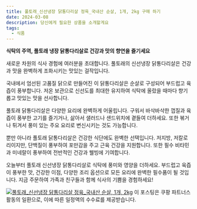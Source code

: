 ```yaml
---
title: 풀토래_신선냉장 닭통다리살 정육_국내산 순살, 1개, 2kg 구매 하기
date: 2024-03-08
description: 당신에게 필요한 상품을 소개할게요
tags:
  - 식품
---
```

**식탁의 주역, 풀토래 냉장 닭통다리살로 건강과 맛의 향연을 즐기세요**

새로운 차원의 식사 경험에 여러분을 초대합니다. 풀토래의 신선냉장 닭통다리살은 건강과 맛을 완벽하게 조화시키는 맛있는 걸작입니다.

국내에서 엄선된 고품질 닭으로 만들어진 이 닭통다리살은 순살로 구성되어 부드럽고 육즙이 풍부합니다. 저온 보관으로 신선도를 최대한 유지하여 식탁에 올랐을 때마다 향기롭고 맛있는 맛을 선사합니다.

풀토래 닭통다리살은 다양한 요리에 완벽하게 어울립니다. 구워서 바삭바삭한 껍질과 육즙이 풍부한 고기를 즐기거나, 삶아서 샐러드나 샌드위치에 곁들여 더하세요. 또한 볶거나 튀겨서 풍미 있는 주요 요리로 변신시키는 것도 가능합니다.

뿐만 아니라 풀토래 닭통다리살은 건강한 식단에도 완벽한 선택입니다. 저지방, 저칼로리이지만, 단백질이 풍부하여 포만감을 주고 근육 건강을 지원합니다. 또한 필수 비타민과 미네랄이 풍부하여 전반적인 건강과 웰빙에 기여합니다.

오늘부터 풀토래 신선냉장 닭통다리살로 식탁에 풍미와 영양을 더하세요. 부드럽고 육즙이 풍부한 맛, 건강한 이점, 다양한 조리 옵션으로 모든 요리에 완벽한 필수품이 될 것입니다. 지금 주문하여 가족과 친구들과 함께 식사의 기쁨을 경험하세요!


[![풀토래_신선냉장 닭통다리살 정육_국내산 순살, 1개, 2kg](https://i.imgur.com/81F7uro.png#center)](https://link.coupang.com/re/AFFSDP?lptag=AF5033054&pageKey=1160567801&itemId=2137158649&vendorItemId=73868008471&traceid=V0-153-6389c68f190c6625&clickBeacon=JyNlPhr--NoilYtCJ5yj-oYeoa4kjRxaPo15HqWDI4Y7ckJ-SwVGL7aNjCY2_ADLVWyiBv6PsvgSpjwsp-HYoSMM3DtTOMRNiF_PzUF5t8AXVsINg7no0WVwNMwrTYZSaITyWz3VnmC7Duw5aI5vpQxsqcyhFmUFsJPCFsldYolukgjyRqqFsAO1q-Vo0JLUECq746Hv7BFyb93mnToGGWA-nUbqy6z_xsPW0W9WMUXLzxPsr-Tt9A4Uwa_OpRi0Ih-t00dxMgJyB6Kl6azLvtcBIcU9CnzgR0XWoWKi76DZ4kgFSNFk5zm1n-q_6jLrSzyES48FdQv2o5DDIBcnZNIrF6UB9PlRp1mmeif-AeU8mP28rlRyo8WZ0V-b6YmiRNTbcjkae_jxhi80yHw2VEBn9FN_Rm-b4CKJ9scX8o-vjwYKRo_D0uY7VoiHSLkBPIRxjK2Eyvj2IGTg-MHpCdjZ3QhfcPvJEUjJPrHsOUSIMhfC77QaGufiedzHb_qLeQFZuAqs-FQVt6vj7kDPm1QtJZQ_GxgBywRz1pbi4IGoTCSv-00oNuP0rRS_M31VXi8bJhrHHZn7uv38FgZeD9vGvN5ewKkJ9bnCfK4qttKYA8HiFhv5FeVdtIJZ0zTi5GtwlQpOeWUIJJmTLQmrIPTYLfNgvxlrXPbNYqasNlzygmuEWp80Um7G3n55K1zQPmdBJDC1AoGcOIXD6PxafiaOAOYWw4vmo25bYhL_XPSEUBjpKHm5GmwE-zMNz-SlC9VtWe5fNz1cGl9TZE43gWeVEenoDC0TOtGim0jVFtiVqBSUGa9g5lnsz9R3LBrbMqHr_R5PCZ2ehNo-uae1z7MU0XeeSbnR4WckuepooiuLhFiVqdbbCsZYfa0WrNt1ckVVibGNFLKFCWK0j6HLP336lyZVy37gz89yyUQOg4JzSJOwTMY5QxW3RtBBh1f4t-N53m13hIOZQbFsHqZPMesm&requestid=20240308184641811212069974&token=31850C%7CMIXED)
이 포스팅은 쿠팡 파트너스 활동의 일환으로, 이에 따른 일정액의 수수료를 제공받습니다.


